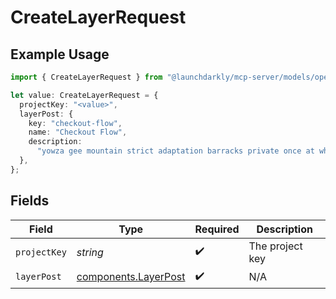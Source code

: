 # CreateLayerRequest

## Example Usage

```typescript
import { CreateLayerRequest } from "@launchdarkly/mcp-server/models/operations";

let value: CreateLayerRequest = {
  projectKey: "<value>",
  layerPost: {
    key: "checkout-flow",
    name: "Checkout Flow",
    description:
      "yowza gee mountain strict adaptation barracks private once at what",
  },
};
```

## Fields

| Field                                                        | Type                                                         | Required                                                     | Description                                                  |
| ------------------------------------------------------------ | ------------------------------------------------------------ | ------------------------------------------------------------ | ------------------------------------------------------------ |
| `projectKey`                                                 | *string*                                                     | :heavy_check_mark:                                           | The project key                                              |
| `layerPost`                                                  | [components.LayerPost](../../models/components/layerpost.md) | :heavy_check_mark:                                           | N/A                                                          |